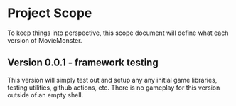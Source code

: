 # Project Scope

To keep things into perspective, this scope document will define what each version of MovieMonster.

## Version 0.0.1 - framework testing

This version will simply test out and setup any any initial game libraries, testing utilities, github actions, etc. There is no gameplay for this version outside of an empty shell.

